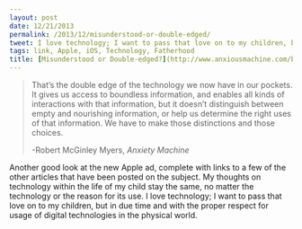 ```yaml
---
layout: post
date: 12/21/2013
permalink: /2013/12/misunderstood-or-double-edged/
tweet: I love technology; I want to pass that love on to my children, but in due time.
tags: link, Apple, iOS, Technology, Fatherhood
title: [Misunderstood or Double-edged?](http://www.anxiousmachine.com/blog/2013/12/17/misunderstood-or-double-edged)
---
```


<blockquote>
<p>That&#8217;s the double edge of the technology we now have in our pockets. It gives us access to boundless information, and enables all kinds of interactions with that information, but it doesn&#8217;t distinguish between empty and nourishing information, or help us determine the right uses of that information. We have to make those distinctions and those choices.</p>
<p>-Robert McGinley Myers, <em>Anxiety Machine</em></p>
</blockquote>

<p>Another good look at the new Apple ad, complete with links to a few of the other articles that have been posted on the subject. My thoughts on technology within the life of my child stay the same, no matter the technology or the reason for its use. I love technology; I want to pass that love on to my children, but in due time and with the proper respect for usage of digital technologies in the physical world.</p>